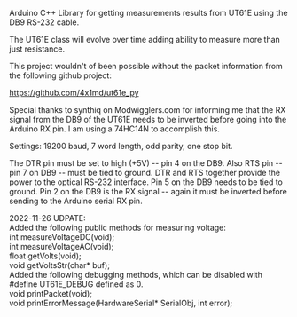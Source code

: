 Arduino C++ Library for getting measurements results from UT61E using the DB9 RS-232 cable.

The UT61E class will evolve over time adding ability to measure more than just resistance.

This project wouldn't of been possible without the packet information from the following github project:

https://github.com/4x1md/ut61e_py

Special thanks to synthiq on Modwigglers.com for informing me that the RX signal from the DB9 of the UT61E needs to be inverted before going into the Arduino RX pin.  I am using a 74HC14N to accomplish this.

Settings:  19200 baud, 7 word length, odd parity, one stop bit.

The DTR pin must be set to high (+5V) -- pin 4 on the DB9.  Also RTS pin -- pin 7 on DB9 -- must be tied to ground.  DTR and RTS together provide the power to the optical RS-232 interface.  Pin 5 on the DB9 needs to be tied to ground.  Pin 2 on the DB9 is the RX signal -- again it must be inverted before sending to the Arduino serial RX pin.

2022-11-26 UDPATE:<br>
Added the following public methods for measuring voltage:<br>
  int measureVoltageDC(void);<br>
  int measureVoltageAC(void);<br>
  float getVolts(void);<br>
  void getVoltsStr(char* buf);<br>
Added the following debugging methods, which can be disabled with #define UT61E_DEBUG defined as 0.<br>
void printPacket(void);<br>
void printErrorMessage(HardwareSerial* SerialObj, int error);<br>
